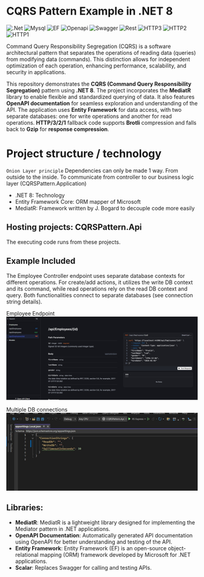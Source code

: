# CQRS Pattern Example in .NET 8
![.Net](https://img.shields.io/badge/-.NET%208.0-blueviolet?logo=dotnet) 
![Mysql](https://img.shields.io/badge/MySQL-4479A1?logo=mysql&logoColor=white)
![EF](https://img.shields.io/badge/-Entity_Framework-8C3D65?logo=dotnet&logoColor=white)
![Openapi](https://img.shields.io/badge/Docs-OpenAPI%208.0-success?style=flat-square)
![Swagger](https://img.shields.io/badge/-Swagger-%23Clojure?logo=swagger&logoColor=white)
![Rest](https://img.shields.io/badge/rest-40AEF0?logo=rest&logoColor=white)
![HTTP3](https://img.shields.io/badge/HTTP%203-v3.0-brightgreen)
![HTTP2](https://img.shields.io/badge/HTTP%202-v2.0-blue)
![HTTP1](https://img.shields.io/badge/HTTP%201-v1.1-orange)

Command Query Responsibility Segregation (CQRS) is a software architectural pattern that separates the operations of reading data (queries) from modifying data (commands). This distinction allows for independent optimization of each operation, enhancing performance, scalability, and security in applications.

This repository demonstrates the **CQRS (Command Query Responsibility Segregation)** pattern using **.NET 8**. The project incorporates the **MediatR** library to enable flexible and standardized querying of data. It also features **OpenAPI documentation** for seamless exploration and understanding of the API. The application uses **Entity Framework** for data access, with two separate databases: one for write operations and another for read operations.
**HTTP/3/2/1** fallback code supports **Brotli** compression and falls back to **Gzip** for **response compression**.

# Project structure / technology
`Onion Layer principle` Dependencies can only be made 1 way. From outside to the inside.
To communicate from controller to our business logic layer (CQRSPattern.Application)
* .NET 8: Technology
* Entity Framework Core: ORM mapper of Microsoft
* MediatR: Framework written by J. Bogard to decouple code more easily

## Hosting projects: CQRSPattern.Api
The executing code runs from these projects.

## Example Included

The Employee Controller endpoint uses separate database contexts for different operations. For create/add actions, it utilizes the write DB context and its command, while read operations rely on the read DB context and query. Both functionalities connect to separate databases (see connection string details).

Employee Endpoint
![employee_endpoint](./Screenshots/employee_endpoint.jpg)

Multiple DB connections
![connection_strings](./Screenshots/connection_strings.jpg)

## Libraries:
- **MediatR**: MediatR is a lightweight library designed for implementing the Mediator pattern in .NET applications.
- **OpenAPI Documentation**: Automatically generated API documentation using OpenAPI for better understanding and testing of the 
API.
- **Entity Framework**: Entity Framework (EF) is an open-source object-relational mapping (ORM) framework developed by Microsoft for .NET applications.
- **Scalar**: Replaces Swagger for calling and testing APIs.